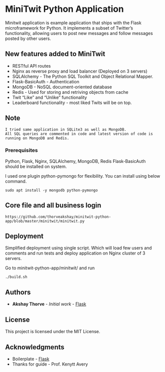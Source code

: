# MiniTwit Python Application

Minitwit application is example application that ships with the Flask microframework for Python. It implements a subset of Twitter’s functionality, allowing users to post new messages and follow messages posted by other users.

## New features added to MiniTwit
  * RESTful API routes
  * Nginx as reverse proxy and load balancer (Deployed on 3 servers)
  * SQLAlchemy - The Python SQL Toolkit and Object Relational Mapper.
  * Flask-BasicAuth - Authentication
  * MongoDB - NoSQL document-oriented database
  * Redis -  Used for storing and retriving objects from cache
  * Twit “Like” and “Unlike” functionality
  * Leaderboard functionality - most liked Twits will be on top.
 

## Note
```
I tried same application in SQLite3 as well as MongoDB. 
All SQL queries are commented in code and latest version of code is running on MongoDB and Redis.
```

### Prerequisites

Python, Flask, Nginx, SQLAlchemy, MongoDB, Redis Flask-BasicAuth should be installed on system.

I used one plugin python-pymongo for flexibility. You can install using below command.

```
sudo apt install -y mongodb python-pymongo
```

## Core file and all business login
```
https://github.com/thorveakshay/minitwit-python-app/blob/master/minitwit/minitwit.py
```
## Deployment

Simplified deployment using single script. Which will load few users and comments and run tests and deploy application on Nginx cluster of 3 servers.

Go to minitwit-python-app/minitwit/
and run
```
./build.sh

```


## Authors

* **Akshay Thorve** - *Initial work* - [Flask](https://github.com/pallets/flask)

## License

This project is licensed under the MIT License.

## Acknowledgments

* Boilerplate - [Flask](https://github.com/pallets/flask)
* Thanks for guide - Prof. Kenytt Avery

